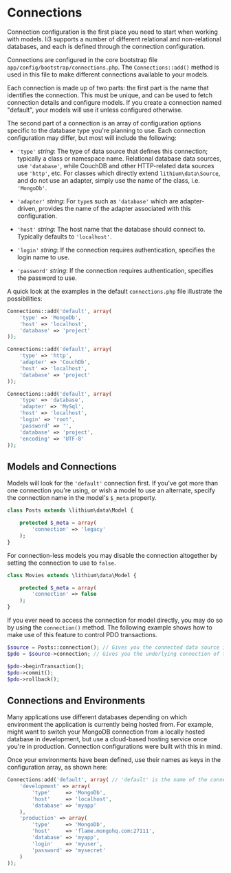 # Connections

Connection configuration is the first place you need to start when working with models. li3 supports a number of different relational and non-relational databases, and each is defined through the connection configuration.

Connections are configured in the core bootstrap file `app/config/bootstrap/connections.php`. The `Connections::add()` method is used in this file to make different connections available to your models. 

Each connection is made up of two parts: the first part is the name that identifies the connection. This must be unique, and can be used to fetch connection details and configure models. If you create a connection named "default", your models will use it unless configured otherwise.

The second part of a connection is an array of configuration options specific to the database type you're planning to use. Each connection configuration may differ, but most will include the following:

- `'type'` _string_: The type of data source that defines this connection; typically a
  class or namespace name. Relational database data sources, use `'database'`, while
  CouchDB and other HTTP-related data sources use `'http'`, etc. For classes which
  directly extend `lithium\data\Source`, and do not use an adapter, simply use the
  name of the class, i.e. `'MongoDb'`.
  
- `'adapter'` _string_: For `type`s such as `'database'` which are adapter-driven,
  provides the name of the adapter associated with this configuration.
  
- `'host'` _string_: The host name that the database should connect to. Typically
  defaults to `'localhost'`.
  
- `'login'` _string_: If the connection requires authentication, specifies the login
  name to use.
  
- `'password'` _string_: If the connection requires authentication, specifies the
  password to use.

A quick look at the examples in the default `connections.php` file illustrate the possibilities:

```php
Connections::add('default', array(
	'type' => 'MongoDb',
	'host' => 'localhost',
	'database' => 'project'
));

Connections::add('default', array(
	'type' => 'http',
	'adapter' => 'CouchDb',
	'host' => 'localhost',
	'database' => 'project'
));

Connections::add('default', array(
	'type' => 'database',
	'adapter' => 'MySql',
	'host' => 'localhost',
	'login' => 'root',
	'password' => '',
	'database' => 'project',
	'encoding' => 'UTF-8'
));
```

## Models and Connections

Models will look for the `'default'` connection first. If you've got more than one connection you're using, or wish a model to use an alternate, specify the connection name in the model's `$_meta` property.

```php
class Posts extends \lithium\data\Model {

	protected $_meta = array(
		'connection' => 'legacy'
	);
}
```

For connection-less models you may disable the connection altogether by setting the connection to use to `false`.

```php
class Movies extends \lithium\data\Model {

	protected $_meta = array(
		'connection' => false
	);
}
```

If you ever need to access the connection for model directly, you may do so by using the `connection()` method. The following example shows how to make use of this feature to control PDO transactions.

```php
$source = Posts::connection(); // Gives you the connected data source i.e. a `Database` object.
$pdo = $source->connection; // Gives you the underlying connection of that object.

$pdo->beginTransaction();
$pdo->commit();
$pdo->rollback();
```

## Connections and Environments

Many applications use different databases depending on which environment the application is currently being hosted from. For example, might want to switch your MongoDB connection from a locally hosted database in development, but use a cloud-based hosting service once you're in production. Connection configurations were built with this in mind.

Once your environments have been defined, use their names as keys in the configuration array, as shown here:

```php
Connections:add('default', array( // 'default' is the name of the connection
	'development' => array(
		'type'     => 'MongoDb',
		'host'     => 'localhost',
		'database' => 'myapp'
	),
	'production' => array(
		'type'     => 'MongoDb',
		'host'     => 'flame.mongohq.com:27111',
		'database' => 'myapp',
		'login'    => 'myuser',
		'password' => 'mysecret'
	)	
));
```
